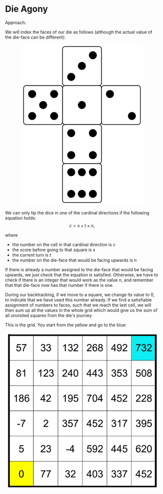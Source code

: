 # Die Agony

Approach:


We will index the faces of our die as follows 
(although the actual value of the die-face can be different):

<p align="center">
    <img src=img/die.png />
</p>

We can only tip the dice in one of the cardinal directions if the following equation holds:
$$c = s + t \times n,$$

where
- the number on the cell in that cardinal direction is $c$
- the score before going to that square is $s$
- the current turn is $t$ 
- the number on the die-face that would be facing upwards is $n$ 

If there is already a number assigned to the die-face that would be facing upwards, 
we just check that the equation is satisfied. Otherwise, we have to check if there is an integer that would work as the value $n$, and remember that that die-face now has that number if there is one.

During our backtracking, if we move to a square, we change its value to 0, to indicate that we have used this number already. If we find a satisfiable assignment of numbers to faces, such that we reach the last cell, we will then sum up all the values in the whole grid which would give us the sum of all unvisited squares from the die's journey.

This is the grid. You start from the yellow and go to the blue:

<p align="center">
    <img src=img/die-agony.png>
</p>